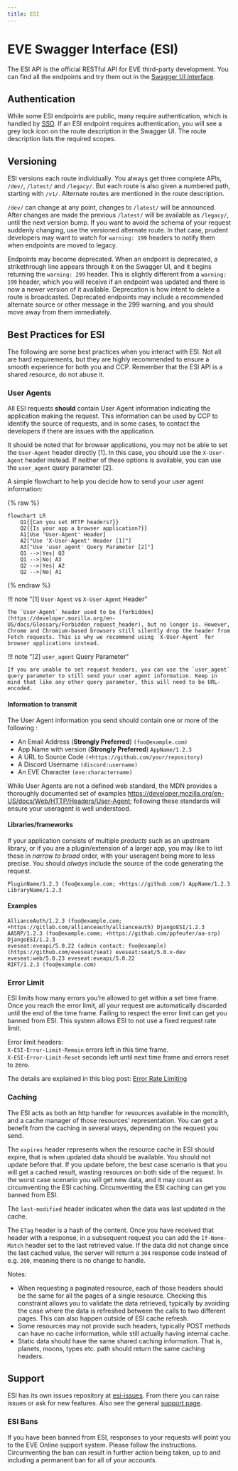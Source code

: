 ```yaml
---
title: ESI
---
```

# EVE Swagger Interface (ESI)

The ESI API is the official RESTful API for EVE third-party development. You can find all the endpoints and try them out in the [Swagger UI interface](https://esi.evetech.net/ui/).

## Authentication

While some ESI endpoints are public, many require authentication, which is handled by [SSO](../sso/). If an ESI endpoint requires authentication, you will see a grey lock icon on the route description in the Swagger UI. The route description lists the required scopes.

## Versioning

ESI versions each route individually. You always get three complete APIs, `/dev/`, `/latest/` and `/legacy/`. But each route is also given a numbered path, starting with `/v1/`. Alternate routes are mentioned in the route description.

`/dev/` can change at any point, changes to `/latest/` will be announced. After changes are made the previous `/latest/` will be available as `/legacy/`, until the next version bump. If you want to avoid the schema of your request suddenly changing, use the versioned alternate route. In that case, prudent developers may want to watch for `warning: 199` headers to notify them when endpoints are moved to legacy.

Endpoints may become deprecated. When an endpoint is deprecated, a strikethrough line appears through it on the Swagger UI, and it begins returning the `warning: 299` header. This is slightly different from a `warning: 199` header, which you will receive if an endpoint was updated and there is now a newer version of it available. Deprecation is how intent to delete a route is broadcasted. Deprecated endpoints may include a recommended alternate source or other message in the 299 warning, and you should move away from them immediately.

## Best Practices for ESI

The following are some best practices when you interact with ESI. Not all are hard requirements, but they are highly recommended to ensure a smooth experience for both you and CCP. Remember that the ESI API is a shared resource, do not abuse it.

### User Agents

All ESI requests **should** contain User Agent information indicating the application making the request. This information can be used by CCP to identify the source of requests, and in some cases, to contact the developers if there are issues with the application.

It should be noted that for browser applications, you may not be able to set the `User-Agent` header directly [1]. In this case, you should use the `X-User-Agent` header instead. If neither of these options is available, you can use the `user_agent` query parameter [2].

A simple flowchart to help you decide how to send your user agent information:

{% raw %}
``` mermaid
flowchart LR
    Q1{{Can you set HTTP headers?}}
    Q2{{Is your app a browser application?}}
    A1[Use 'User-Agent' Header]
    A2["Use 'X-User-Agent' Header [1]"]
    A3["Use 'user_agent' Query Parameter [2]"]
    Q1 -->|Yes| Q2
    Q1 -->|No| A3
    Q2 -->|Yes| A2
    Q2 -->|No| A1
```
{% endraw %}

!!! note "[1] `User-Agent` vs `X-User-Agent` Header"

    The `User-Agent` header used to be [forbidden](https://developer.mozilla.org/en-US/docs/Glossary/Forbidden_request_header), but no longer is. However, Chrome and Chromium-based browsers still silently drop the header from Fetch requests. This is why we recommend using `X-User-Agent` for browser applications instead.

!!! note "[2] `user_agent` Query Parameter"

    If you are unable to set request headers, you can use the `user_agent` query parameter to still send your user agent information. Keep in mind that like any other query parameter, this will need to be URL-encoded.

#### Information to transmit

The User Agent information you send should contain one or more of the following :

- An Email Address (**Strongly Preferred**) `(foo@example.com)`
- App Name with version (**Strongly Preferred**) `AppName/1.2.3`
- A URL to Source Code `(+https://github.com/your/repository)`
- A Discord Username `(discord:username)`
- An EVE Character `(eve:charactername)`

While User Agents are not a defined web standard, the MDN provides a thoroughly documented set of examples <https://developer.mozilla.org/en-US/docs/Web/HTTP/Headers/User-Agent>; following these standards will ensure your useragent is well understood.

#### Libraries/frameworks

If your application consists of multiple _products_ such as an upstream library, or if you are a plugin/extension of a larger app, you may like to list these in _narrow to broad_ order, with your useragent being more to less precise. You should _always_ include the source of the code generating the request.

```text
PluginName/1.2.3 (foo@example.com; +https://github.com/) AppName/1.2.3 LibraryName/1.2.3
```

#### Examples

```
AllianceAuth/1.2.3 (foo@example.com; +https://gitlab.com/allianceauth/allianceauth) DjangoESI/1.2.3
AASRP/1.2.3 (foo@example.comm; +https://github.com/ppfeufer/aa-srp) DjangoESI/1.2.3
eveseat:eveapi/5.0.22 (admin contact: foo@example) (https://github.com/eveseat/seat) eveseat:seat/5.0.x-dev eveseat:web/5.0.23 eveseat:eveapi/5.0.22
RIFT/1.2.3 (foo@example.com)
```

### Error Limit

ESI limits how many errors you’re allowed to get within a set time frame. Once you reach the error limit, all your request are automatically discarded until the end of the time frame. Failing to respect the error limit can get you banned from ESI. This system allows ESI to not use a fixed request rate limit.

Error limit headers:  
`X-ESI-Error-Limit-Remain` errors left in this time frame.  
`X-ESI-Error-Limit-Reset` seconds left until next time frame and errors reset to zero.

The details are explained in this blog post: [Error Rate Limiting](/blog/error-rate-limiting-imminent)

### Caching

The ESI acts as both an http handler for resources available in the monolith, and a cache manager of those resources' representation. You can get a benefit from the caching in several ways, depending on the request you send.

The `expires` header represents when the resource cache in ESI should expire, that is when updated data should be available.
You should not update before that. If you update before, the best case scenario is that you will get a cached result, wasting resources on both side of the request. In the worst case scenario you will get new data, and it may count as circumventing the ESI caching. Circumventing the ESI caching can get you banned from ESI.

The `last-modified` header indicates when the data was last updated in the cache.

The `ETag` header is a hash of the content. Once you have received that header with a response, in a subsequent request you can add the `If-None-Match` header set to the last retrieved value. If the data did not change since the last cached value, the server will return a `304` response code instead of e.g. `200`, meaning there is no change to handle.

Notes: 
 - When requesting a paginated resource, each of those headers should be the same for all the pages of a single resource. Checking this constraint allows you to validate the data retrieved, typically by avoiding the case where the data is refreshed between the calls to two different pages. This can also happen outside of ESI cache refresh.
 - Some resources may not provide such headers, typically POST methods can have no cache information, while still actually having internal cache.
 - Static data should have the same shared caching information. That is, planets, moons, types etc. path should return the same caching headers.

## Support

ESI has its own issues repository at [esi-issues](https://github.com/esi/esi-issues). From there you can raise issues or ask for new features. Also see the general [support page](../../support/).

### ESI Bans

If you have been banned from ESI, responses to your requests will point you to the EVE Online support system. Please follow the instructions. Circumventing the ban can result in further action being taken, up to and including a permanent ban for all of your accounts.
